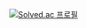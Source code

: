 [![Solved.ac 프로필](http://mazassumnida.wtf/api/v2/generate_badge?boj=백준닉네임)](https://solved.ac/gksdbals20)
